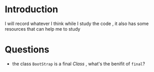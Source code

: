 
# Introduction

I will record whatever I think while I study the code , it also has some resources that can help me to study

# Questions

* the class `BootStrap` is a final *Class* , what's the benifit of `final`?
